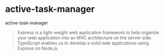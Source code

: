 # active-task-manager
active-task-manager

<p><blockquote>Express is a light-weight web application framework to help organize your web application into an MVC architecture on the server side. TypeScript enables us to develop a solid web applications using Express on Node.js.</blockquote></p>











